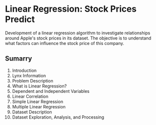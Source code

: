 # Linear Regression: Stock Prices Predict
Development of a linear regression algorithm to investigate relationships around Apple's stock prices in its dataset. The objective is to understand what factors can influence the stock price of this company.

## Sumarry
1. Introduction
2. Lynx Information
3. Problem Description
4. What is Linear Regression?
5. Dependent and Independent Variables
6. Linear Correlation
7. Simple Linear Regression
8. Multiple Linear Regression
9. Dataset Description
10. Dataset Exploration, Analysis, and Processing
